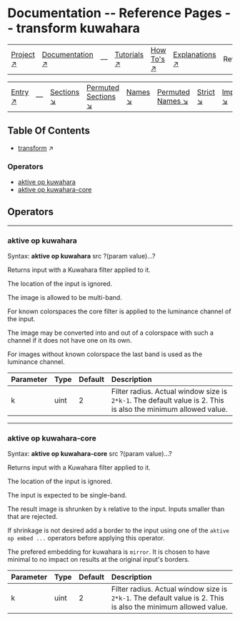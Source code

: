 # Documentation -- Reference Pages -- transform kuwahara

||||||||
|---|---|---|---|---|---|---|
|[Project ↗](../../README.md)|[Documentation ↗](../index.md)|&mdash;|[Tutorials ↗](../tutorials.md)|[How To's ↗](../howtos.md)|[Explanations ↗](../explanations.md)|References|

|||||||||
|---|---|---|---|---|---|---|---|
|[Entry ↗](index.md)|&mdash;|[Sections ↘](index.md#sectree)|[Permuted Sections ↘](bypsections.md)|[Names ↘](byname.md)|[Permuted Names ↘](bypnames.md)|[Strict ↘](strict.md)|[Implementations ↘](bylang.md)|

## Table Of Contents

  - [transform](transform.md) ↗


### Operators

 - [aktive op kuwahara](#op_kuwahara)
 - [aktive op kuwahara-core](#op_kuwahara_core)

## Operators

---
### <a name='op_kuwahara'></a> aktive op kuwahara

Syntax: __aktive op kuwahara__ src ?(param value)...?

Returns input with a Kuwahara filter applied to it.

The location of the input is ignored.

The image is allowed to be multi-band.

For known colorspaces the core filter is applied to the luminance channel of the input.

The image may be converted into and out of a colorspace with such a channel if it does not have one on its own.

For images without known colorspace the last band is used as the luminance channel.

|Parameter|Type|Default|Description|
|:---|:---|:---|:---|
|k|uint|2|Filter radius. Actual window size is `2*k-1`. The default value is 2. This is also the minimum allowed value.|

---
### <a name='op_kuwahara_core'></a> aktive op kuwahara-core

Syntax: __aktive op kuwahara-core__ src ?(param value)...?

Returns input with a Kuwahara filter applied to it.

The location of the input is ignored.

The input is expected to be single-band.

The result image is shrunken by `k` relative to the input. Inputs smaller than that are rejected.

If shrinkage is not desired add a border to the input using one of the `aktive op embed ...` operators before applying this operator.

The prefered embedding for kuwahara is `mirror`. It is chosen to have minimal to no impact on results at the original input's borders.

|Parameter|Type|Default|Description|
|:---|:---|:---|:---|
|k|uint|2|Filter radius. Actual window size is `2*k-1`. The default value is 2. This is also the minimum allowed value.|

